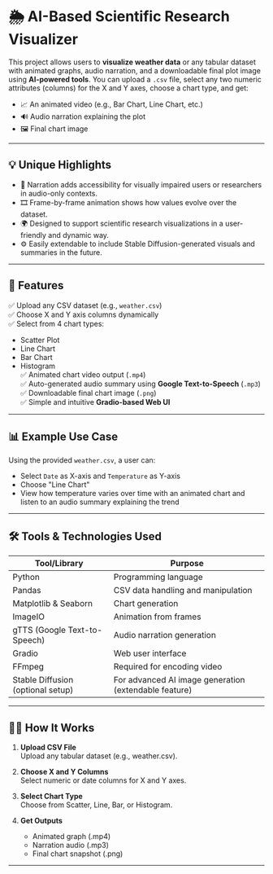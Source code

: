 # 🌦️ AI-Based Scientific Research Visualizer

This project allows users to **visualize weather data** or any tabular dataset with animated graphs, audio narration, and a downloadable final plot image using **AI-powered tools**. You can upload a `.csv` file, select any two numeric attributes (columns) for the X and Y axes, choose a chart type, and get:
- 📈 An animated video (e.g., Bar Chart, Line Chart, etc.)
- 🔊 Audio narration explaining the plot
- 🖼️ Final chart image

---
## 💡 Unique Highlights

- 💬 Narration adds accessibility for visually impaired users or researchers in audio-only contexts.
- 🎞️ Frame-by-frame animation shows how values evolve over the dataset.
- 🌍 Designed to support scientific research visualizations in a user-friendly and dynamic way.
- ⚙️ Easily extendable to include Stable Diffusion-generated visuals and summaries in the future.

---
## 🚀 Features

✅ Upload any CSV dataset (e.g., `weather.csv`)  
✅ Choose X and Y axis columns dynamically  
✅ Select from 4 chart types:
- Scatter Plot
- Line Chart
- Bar Chart
- Histogram  
✅ Animated chart video output (`.mp4`)  
✅ Auto-generated audio summary using **Google Text-to-Speech** (`.mp3`)  
✅ Downloadable final chart image (`.png`)  
✅ Simple and intuitive **Gradio-based Web UI**

---

## 📊 Example Use Case

Using the provided `weather.csv`, a user can:
- Select `Date` as X-axis and `Temperature` as Y-axis
- Choose "Line Chart"
- View how temperature varies over time with an animated chart and listen to an audio summary explaining the trend

---

## 🛠️ Tools & Technologies Used

| Tool/Library       | Purpose                                 |
|--------------------|------------------------------------------|
| Python             | Programming language                     |
| Pandas             | CSV data handling and manipulation       |
| Matplotlib & Seaborn | Chart generation                        |
| ImageIO            | Animation from frames                    |
| gTTS (Google Text-to-Speech) | Audio narration generation       |
| Gradio             | Web user interface                      |
| FFmpeg             | Required for encoding video              |
| Stable Diffusion (optional setup) | For advanced AI image generation (extendable feature) |

---

## 🧑‍💻 How It Works

1. **Upload CSV File**  
   Upload any tabular dataset (e.g., weather.csv).

2. **Choose X and Y Columns**  
   Select numeric or date columns for X and Y axes.

3. **Select Chart Type**  
   Choose from Scatter, Line, Bar, or Histogram.

4. **Get Outputs**  
   - Animated graph (.mp4)
   - Narration audio (.mp3)
   - Final chart snapshot (.png)

---


